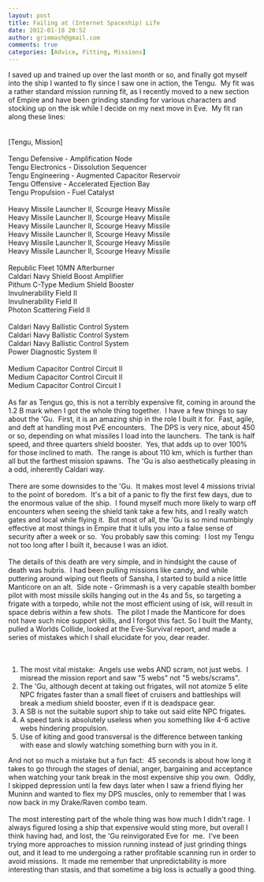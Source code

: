 ```yaml
---
layout: post
title: Failing at (Internet Spaceship) Life
date: 2012-01-18 20:52
author: grimmash@gmail.com
comments: true
categories: [Advice, Fitting, Missions]
---
```

I saved up and trained up over the last month or so, and finally got myself into the ship I wanted to fly since I saw one in action, the Tengu. &nbsp;My fit was a rather standard mission running fit, as I recently moved to a new section of Empire and have been grinding standing for various characters and stocking up on the isk while I decide on my next move in Eve. &nbsp;My fit ran along these lines:<br /><br /><br />[Tengu, Mission]<br /><br />Tengu Defensive - Amplification Node<br />Tengu Electronics - Dissolution Sequencer<br />Tengu Engineering - Augmented Capacitor Reservoir<br />Tengu Offensive - Accelerated Ejection Bay<br />Tengu Propulsion - Fuel Catalyst<br /><br />Heavy Missile Launcher II, Scourge Heavy Missile<br />Heavy Missile Launcher II, Scourge Heavy Missile<br />Heavy Missile Launcher II, Scourge Heavy Missile<br />Heavy Missile Launcher II, Scourge Heavy Missile<br />Heavy Missile Launcher II, Scourge Heavy Missile<br />Heavy Missile Launcher II, Scourge Heavy Missile<br /><br />Republic Fleet 10MN Afterburner<br />Caldari Navy Shield Boost Amplifier<br />Pithum C-Type Medium Shield Booster<br />Invulnerability Field II<br />Invulnerability Field II<br />Photon Scattering Field II<br /><br />Caldari Navy Ballistic Control System<br />Caldari Navy Ballistic Control System<br />Caldari Navy Ballistic Control System<br />Power Diagnostic System II<br /><br />Medium Capacitor Control Circuit II<br />Medium Capacitor Control Circuit II<br />Medium Capacitor Control Circuit I<br /><br />As far as Tengus go, this is not a terribly expensive fit, coming in around the 1.2 B mark when I got the whole thing together. &nbsp;I have a few things to say about the 'Gu. &nbsp;First, it is an amazing ship in the role I built it for. &nbsp;Fast, agile, and deft at handling most PvE encounters. &nbsp;The DPS is very nice, about 450 or so, depending on what missiles I load into the launchers. &nbsp;The tank is half speed, and three quarters shield booster. &nbsp;Yes, that adds up to over 100% for those inclined to math. &nbsp;The range is about 110 km, which is further than all but the farthest mission spawns. &nbsp;The 'Gu is also aesthetically pleasing in a odd, inherently Caldari way.<br /><br />There are some downsides to the 'Gu. &nbsp;It makes most level 4 missions trivial to the point of boredom. &nbsp;It's a bit of a panic to fly the first few days, due to the enormous value of the ship. &nbsp;I found myself much more likely to warp off encounters when seeing the shield tank take a few hits, and I really watch gates and local while flying it. &nbsp;But most of all, the 'Gu is so mind numbingly effective at most things in Empire that it lulls you into a false sense of security after a week or so. &nbsp;You probably saw this coming: &nbsp;I lost my Tengu not too long after I built it, because I was an idiot.<br /><br />The details of this death are very simple, and in hindsight the cause of death was hubris. &nbsp;I had been pulling missions like candy, and while puttering around wiping out fleets of Sansha, I started to build a nice little Manticore on an alt. &nbsp;Side note - Grimmash is a very capable stealth bomber pilot with most missile skills hanging out in the 4s and 5s, so targeting a frigate with a torpedo, while not the most efficient using of isk, will result in space debris within a few shots. &nbsp;The pilot I made the Manticore for does not have such nice support skills, and I forgot this fact. So I built the Manty, pulled a Worlds Collide, looked at the Eve-Survival report, and made a series of mistakes which I shall elucidate for you, dear reader.<br /><br /><br /><ol><li>The most vital mistake: &nbsp;Angels use webs AND scram, not just webs. &nbsp;I misread the mission report and saw "5 webs" not "5 webs/scrams".</li><li>The 'Gu, although decent at taking out frigates, will not atomize 5 elite NPC frigates faster than a small fleet of cruisers and battleships will break a medium shield booster, even if it is deadspace gear.</li><li>A SB is not the suitable suport ship to take out said elite NPC frigates.</li><li>A speed tank is absolutely useless when you something like 4-6 active webs hindering propulsion.</li><li>Use of kiting and good transversal is the difference between tanking with ease and slowly watching something burn with you in it.</li></ol><div>And not so much a mistake but a fun fact: &nbsp;45 seconds is about how long it takes to go through the stages of denial, anger, bargaining and acceptance when watching your tank break in the most expensive ship you own. &nbsp;Oddly, I skipped depression unti la few days later when I saw a friend flying her Muninn and wanted to flex my DPS muscles, only to remember that I was now back in my Drake/Raven combo team.</div><div><br /></div><div>The most interesting part of the whole thing was how much I didn't rage. &nbsp;I always figured losing a ship that expensive would sting more, but overall I think having had, and lost, the 'Gu reinvigorated Eve for &nbsp;me. &nbsp;I've been trying more approaches to mission running instead of just grinding things out, and it lead to me undergoing a rather profitable scanning run in order to avoid missions. &nbsp;It made me remember that unpredictability is more interesting than stasis, and that sometime a big loss is actually a good thing.</div>

